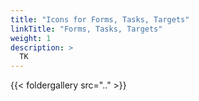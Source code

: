 ```yaml
---
title: "Icons for Forms, Tasks, Targets"
linkTitle: "Forms, Tasks, Targets"
weight: 1
description: >
  TK
---
```


 {{< foldergallery src=".." >}}